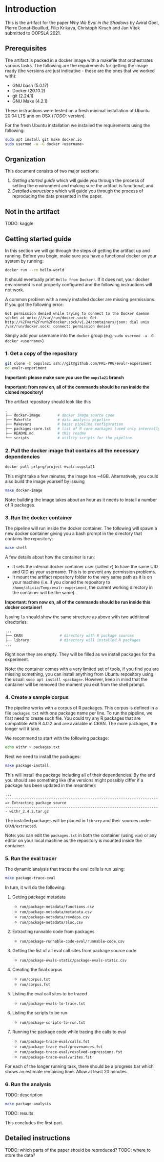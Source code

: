 # Introduction

This is the artifact for the paper *Why We Eval in the Shadows* by Aviral Goel,
Pierre Donat-Bouillud, Filip Krikava, Christoph Kirsch and Jan Vitek submitted
to OOPSLA 2021.

## Prerequisites

The artifact is packed in a docker image with a makefile that orchestrates
various tasks. The following are the requirements for getting the image ready
(the versions are just indicative - these are the ones that we worked with):

- GNU bash (5.0.17)
- Docker (20.10.2)
- git (2.24.1)
- GNU Make (4.2.1)

These instructions were tested on a fresh minimal installation of Ubuntu 20.04
LTS and on OSX (*TODO: version*).

For the fresh Ubuntu installation we installed the requirements using the following:

```sh
sudo apt install git make docker.io
sudo usermod -a -G docker <username>
```

## Organization

This document consists of two major sections:

1. *Getting started guide* which will guide you through the process of setting
   the environment and making sure the artifact is functional, and
2. *Detailed instructions* which will guide you through the process of
   reproducing the data presented in the paper.

## Not in the artifact

TODO: kaggle

## Getting started guide

In this section we will go through the steps of getting the artifact up and running.
Before you begin, make sure you have a functional docker on your system by running:

```sh
docker run --rm hello-world
```

It should eventually print `Hello from Docker!`. If it does not, your docker
environment is not properly configured and the following instructions will not
work.

A common problem with a newly installed docker are missing permissions. If you
got the following error:

```
Got permission denied while trying to connect to the Docker daemon socket at unix:///var/run/docker.sock: Get http://%2Fvar%2Frun%2Fdocker.sock/v1.24/containers/json: dial unix /var/run/docker.sock: connect: permission denied
```

Simply add your username into the `docker` group (e.g. `sudo usermod -a -G docker <username>`)


### 1. Get a copy of the repository

``` sh
git clone -b oopsla21 ssh://git@github.com/PRL-PRG/evalr-experiment
cd evalr-experiment
```

**Important: please make sure you use the `oopsla21` branch**

**Important: from now on, all of the commands should be run inside the cloned
repository!**

The artifact repository should look like this

```sh
.
├── docker-image        # docker image source code
├── Makefile            # data analysis pipeline
├── Makevars            # basic pipeline configuration
├── packages-core.txt   # list of R core packages (used only internally)
├── README.md           # this readme
└── scripts             # utility scripts for the pipeline
```

### 2. Pull the docker image that contains all the necessary dependencies

```sh
docker pull prlprg/project-evalr:oopsla21
```

This might take a few minutes, the image has ~4GB. Alternatively, you could
also build the image yourself by issuing

```sh
make docker-image
```

Note: building the image takes about an hour as it needs to install a number of
R packages.

### 3. Run the docker container

The pipeline will run inside the docker container.
The following will spawn a new docker container giving you a bash prompt in the directory that contains the repository:

``` sh
make shell
```

A few details about how the container is run:

- It sets the internal docker container user (called `r`) to have the same UID
  and GID as your username. This is to prevent any permission problems.
- It mount the artifact repository folder to the very same path as it is on your
  machine (i.e. if you cloned the repository to
  `/home/alicia/Temp/evalr-experiment`, the current working directory in the
  container will be the same).

**Important: from now on, all of the commands should be run inside this docker container!**

Issuing `ls` should show the same structure as above with two additional directories:

```sh
...
├── CRAN                 # directory with R package sources
├── library              # directory will installed R packages
...
```

Right now they are empty. They will be filled as we install packages for the
experiment.

Note: the container comes with a very limited set of tools, if you find you are
missing something, you can install anything from Ubuntu repository using the
usual: `sudo apt install <package>`. However, keep in mind that the container
will be removed the moment you exit from the shell prompt.

### 4. Create a sample corpus

The pipeline works with a corpus of R packages. This corpus is defined in a
file `packages.txt` with one package name per line. To run the pipeline, we
first need to create such file. You could try any R packages that are
compatible with R 4.0.2 and are available in CRAN. The more packages, the
longer will it take.

We recommend to start with the following package:

```sh
echo withr > packages.txt
```

Next we need to install the packages:

```sh
make package-install
```

This will install the package including all of their dependencies. By the end
you should see something like (the versions might possibly differ if a package
has been updated in the meantime):

```
...
----------------------------------------------------------------------
=> Extracting package source
----------------------------------------------------------------------
- withr_2.4.2.tar.gz
```

The installed packages will be placed in `library` and their sources under
`CRAN/extracted`.

Note: you can edit the `packages.txt` in both the container (using `vim`) or
any editor on your local machine as the repository is mounted inside the
container.

### 5. Run the eval tracer

The dynamic analysis that traces the eval calls is run using:

```sh
make package-trace-eval
```

In turn, it will do the following:

1. Getting package metadata

    - `run/package-metadata/functions.csv`
    - `run/package-metadata/metadata.csv`
    - `run/package-metadata/revdeps.csv`
    - `run/package-metadata/sloc.csv`

1. Extracting runnable code from packages

    - `run/package-runnable-code-eval/runnable-code.csv`

1. Getting the list of all eval call sites from package source code

    - `run/package-evals-static/package-evals-static.csv`

1. Creating the final corpus

    - `run/corpus.txt`
    - `run/corpus.fst`

1. Listing the eval call sites to be traced

    - `run/package-evals-to-trace.txt`

1. Listing the scripts to be run

    - `run/package-scripts-to-run.txt`

1. Running the package code while tracing the calls to eval

    - `run/package-trace-eval/calls.fst`
    - `run/package-trace-eval/provenances.fst`
    - `run/package-trace-eval/resolved-expressions.fst`
    - `run/package-trace-eval/writes.fst`

For each of the longer running task, there should be a progress bar which shows
an estimate remaining time. Allow at least 20 minutes.

### 6. Run the analysis

TODO: description

```sh
make package-analysis
```

TODO: results

This concludes the first part.

## Detailed instructions

TODO: which parts of the paper should be reproduced?
TODO: where to store the data?
